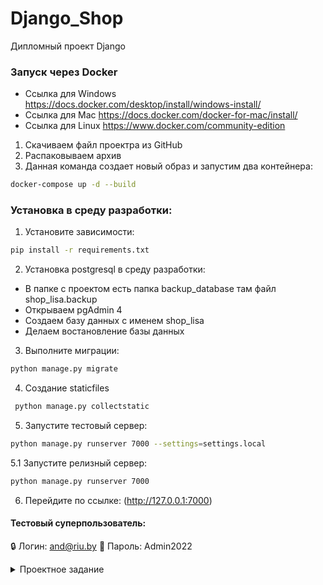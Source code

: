 # Django_Shop
Дипломный проект Django
### Запуск через Docker 
* Ссылка для Windows https://docs.docker.com/desktop/install/windows-install/
* Ссылка для Mac https://docs.docker.com/docker-for-mac/install/
* Ссылка для Linux https://www.docker.com/community-edition
1. Скачиваем файл проектра из GitHub
2. Распаковываем архив
3. Данная команда создает новый образ и запустим два контейнера:
```sh
docker-compose up -d --build
```

### Установка в среду разработки:

 1. Установите зависимости:
```sh
pip install -r requirements.txt
```
2. Установка postgresql в среду разработки:
  * В папке с проектом есть папка backup_database там файл shop_lisa.backup
  * Открываем pgAdmin 4 
  * Создаем базу данных с именем shop_lisa
  * Делаем востановление базы данных 

3. Выполните миграции:
```sh
python manage.py migrate
```
4. Создание staticfiles
 ```sh
  python manage.py collectstatic
 ```
5. Запустите тестовый сервер:
  ```sh
 python manage.py runserver 7000 --settings=settings.local
 ```
5.1 Запустите релизный сервер:
  ```sh
 python manage.py runserver 7000
 ```
6. Перейдите по ссылке: (http://127.0.0.1:7000)

#### Тестовый суперпользователь:
:lock: Логин: and@riu.by 
:key: Пароль: Admin2022

<details><summary>Проектное задание</summary> 

Разработать сайт интернет-магазина на Django v4.
Будет реализована клиентская часть сервиса и интерфейс администрирования.

### Описание клиентской части

Просмотр товара и добавление в корзину (рядом с каждым товаром будет кнопка добавления товара в корзину).

* Главная страница со статьями о подборке товаров и перечислением этих товаров.
* Страница категории товара со списком товаров.
* Страница товара с подробным описанием.
* Страница аутификации или регистрацией нового пользователя
  
Меню:

* Ссылка на главную страницу.
* Ссылки на разделы (разделы могут иметь иерархию).
* Ссылка на корзину. Кнопка очистки корзины.
* Кнопка входа/выхода в зависимости от статуса авторизации.

Корзина со списком выбранных товаров, привязанных к пользователю.
Кнопка заказа должна создавать заказ и очищать корзину.

Для входа использовать аутентификацию по адресу электронной почты :email:.
 
### Интерфейс администратора

* Редактирование разделов.
* Редактирование товаров.
* Редактирование статей на главной странице и привязывание к ним товаров,
  которые должны отображаться после нее.
* Просмотр списка заказов пользователей, отсортированных по дате создания,
    с указанием пользователя и количества товаров.
* Страница детализации заказа с просмотром списка заказанных товаров.
</details>
